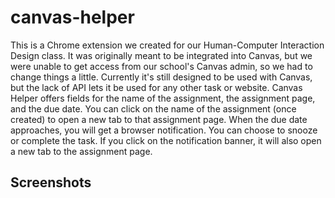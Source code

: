 # canvas-helper
This is a Chrome extension we created for our Human-Computer Interaction Design class. It was originally meant to be integrated into Canvas, but we were unable to get access from our school's Canvas admin, so we had to change things a little. Currently it's still designed to be used with Canvas, but the lack of API lets it be used for any other task or website. Canvas Helper offers fields for the name of the assignment, the assignment page, and the due date. You can click on the name of the assignment (once created) to open a new tab to that assignment page. When the due date approaches, you will get a browser notification. You can choose to snooze or complete the task. If you click on the notification banner, it will also open a new tab to the assignment page.

## Screenshots
